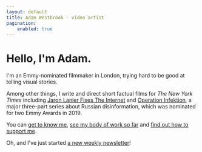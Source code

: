 ```yaml
---
layout: default
title: Adam Westbrook - video artist
pagination:
    enabled: true
---
```


# Hello, I'm Adam.

I'm an Emmy-nominated filmmaker in London, trying hard to be good at telling visual stories.

Among other things, I write and direct short factual films for *The New York Times* including [Jaron Lanier Fixes The Internet](https://nytimes.com/datadignity) and [Operation Infektion](http://www.adamwestbrook.co.uk/operation-infektion/), a major three-part series about Russian disinformation, which was nominated for two Emmy Awards in 2019.

You can [get to know me](/story), [see my body of work so far](/films) and [find out how to support me](/support).

Oh, and I've just started [a new weekly newsletter](http://adamwestbrook.substack.com)!
